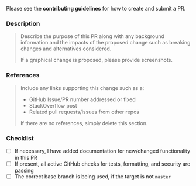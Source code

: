 Please see the __contributing guidelines__ for how to create and submit a PR.

### Description

> Describe the purpose of this PR along with any background information and the impacts of the proposed change such as breaking changes and alternatives considered.
>
> If a graphical change is proposed, please provide screenshots.

### References

> Include any links supporting this change such as a:
>
> - GitHub Issue/PR number addressed or fixed
> - StackOverflow post
> - Related pull requests/issues from other repos
>
> If there are no references, simply delete this section.

### Checklist

- [ ] If necessary, I have added documentation for new/changed functionality in this PR
- [ ] If present, all active GitHub checks for tests, formatting, and security are passing
- [ ] The correct base branch is being used, if the target is not `master`

